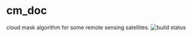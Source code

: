 # cm_doc
cloud mask algorithm for some remote sensing satellites.
![build status](https://travis-ci.com/skylight-hm/cm_doc.svg?token=ccE5T7WEjcK2sH1Ec1xz&branch=master)
